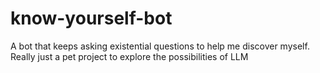 # know-yourself-bot
A bot that keeps asking existential questions to help me discover myself. Really just a pet project to explore the possibilities of LLM
